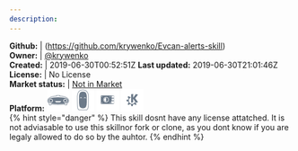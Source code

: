 ```yaml
---
description: 
---
```



**Github:** | (https://github.com/krywenko/Evcan-alerts-skill)  
**Owner:** | [@krywenko](https://github.com/krywenko)  
**Created:** | 2019-06-30T00:52:51Z  **Last updated:** 2019-06-30T21:01:46Z  
**License:** | No License  
**Market status:** | [Not in Market](https://market.mycroft.ai/skill/)  
**Platform:**   ![](.gitbook/assets/mark-1-icon.png)  ![](.gitbook/assets/mark-2-icon.png)  ![](.gitbook/assets/picroft-icon.png)  ![](.gitbook/assets/kde.png)   
{% hint style="danger" %}
This skill dosnt have any license attatched. It is not adviasable to use this skillnor fork or clone, as you dont know if you are legaly allowed to do so by the auhtor.
{% endhint %}
